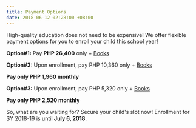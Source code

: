 ```yaml
---
title: Payment Options
date: 2018-06-12 02:28:00 +08:00
---
```


High-quality education does not need to be expensive! We offer flexible payment options for you to enroll your child this school year!

__Option#1:__ Pay __PHP 26,400__ only + [Books](http://cleverminds.ph/#fees)


__Option#2:__ Upon enrollment, pay PHP 10,360 only + [Books](http://cleverminds.ph/#fees)

__Pay only PHP 1,960 monthly__

__Option#3:__ Upon enrollment, pay PHP 5,320 only + [Books](http://cleverminds.ph/#fees)

__Pay only PHP 2,520 monthly__


So, what are you waiting for? Secure your child's slot now! Enrollment for SY 2018-19 is until __July 6, 2018__.